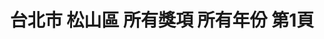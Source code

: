 ---
title: "台北市 松山區 所有獎項 所有年份 第1頁"
description: "台北市 松山區 所有獎項 所有年份 獲獎餐廳 第1頁"
keywords:
  - 美食競賽
  - 台灣美食
  - 美食精選
datePublished: "2025-06-30"
dateModified: "2025-07-03"
city: "台北市"
district: "松山區"
award: "所有獎項"
year: "所有年份"
page: 1
count: 25

restaurants:
  - name: "鄒記食舖"
    city: "台北市"
    district: "松山區"
    address: "台北市松山區復興北路313巷43號"
    phone: "0225465980"
    geo: "25.059036706848254, 121.54693058077201"
    link: "台北市/松山區/鄒記食舖"
    google_map: "https://maps.app.goo.gl/w7pW6acHTFGeTnE9A"
    footinder: "https://footinder.com.tw/%E5%8F%B0%E5%8C%97%E5%B8%82%E6%9D%BE%E5%B1%B1%E5%8D%80/133658/"
    award:
    - name: "500盤"
      year: "2024"
  - name: "Ashin阿鑫小料理"
    city: "台北市"
    district: "松山區"
    address: "台北市松山區民權東路三段160巷19弄36號"
    phone: ""
    geo: "25.059432931972964, 121.54867021568873"
    link: "台北市/松山區/Ashin阿鑫小料理"
    google_map: "https://maps.app.goo.gl/WATLuFo1jufKWuCD8"
    footinder: "https://footinder.com.tw/%e5%8f%b0%e5%8c%97%e5%b8%82%e6%9d%be%e5%b1%b1%e5%8d%80/168883/"
    award:
    - name: "500盤"
      year: "2024"
  - name: "富錦樹台菜香檳"
    city: "台北市"
    district: "松山區"
    address: "台北市松山區敦化北路199巷17號1樓"
    phone: "0287128770"
    geo: "25.056527031376323, 121.55272388672925"
    link: "台北市/松山區/富錦樹台菜香檳"
    google_map: "https://maps.app.goo.gl/M4DZnfyXXNdF1UTY9"
    footinder: "https://footinder.com.tw/%E5%8F%B0%E5%8C%97%E5%B8%82%E6%9D%BE%E5%B1%B1%E5%8D%80/251/"
    award:
    - name: "500盤"
      year: "2024"
  - name: "貓下去敦北俱樂部"
    city: "台北市"
    district: "松山區"
    address: "台北市松山區敦化北路218號"
    phone: "0227177596"
    geo: "25.058454039975512, 121.54873724676541"
    link: "台北市/松山區/貓下去敦北俱樂部"
    google_map: "https://maps.app.goo.gl/PWqVCnArLbKX7ofm8"
    footinder: "https://footinder.com.tw/%E5%8F%B0%E5%8C%97%E5%B8%82%E6%9D%BE%E5%B1%B1%E5%8D%80/8611/"
    award:
    - name: "500盤"
      year: "2024"
  - name: "T+T"
    city: "台北市"
    district: "松山區"
    address: "台北市松山區敦化北路165巷11號"
    phone: "0227199191"
    geo: "25.054840972665197, 121.5507047785528"
    link: "台北市/松山區/T_T"
    google_map: "https://maps.app.goo.gl/6oB55JhYPXfsXX7a6"
    footinder: "https://footinder.com.tw/%E5%8F%B0%E5%8C%97%E5%B8%82%E6%9D%BE%E5%B1%B1%E5%8D%80/8794/"
    award:
    - name: "500盤"
      year: "2024"
  - name: "雅閣"
    city: "台北市"
    district: "松山區"
    address: "台北市松山區敦化北路158號"
    phone: "0227156788"
    geo: "25.05555317864661, 121.5483278588551"
    link: "台北市/松山區/雅閣"
    google_map: "https://maps.app.goo.gl/jjqFTTTLoUfN5Ubi7"
    footinder: "https://footinder.com.tw/%E5%8F%B0%E5%8C%97%E5%B8%82%E6%9D%BE%E5%B1%B1%E5%8D%80/13143/"
    award:
    - name: "500盤"
      year: "2024"
  - name: "十里。尋"
    city: "台北市"
    district: "松山區"
    address: "台北市松山區富錦街446號"
    phone: ""
    geo: "25.060751043482774, 121.56181748117038"
    link: "台北市/松山區/十里_尋"
    google_map: "https://maps.app.goo.gl/P5eUtNFEzrtMbA5s5"
    footinder: "https://footinder.com.tw/%E5%8F%B0%E5%8C%97%E5%B8%82%E6%9D%BE%E5%B1%B1%E5%8D%80/362124/"
    award:
    - name: "500盤"
      year: "2024"
  - name: "彧割烹"
    city: "台北市"
    district: "松山區"
    address: "台北市松山區三民路9-1號"
    phone: "0225030303"
    geo: "25.053963694958494, 121.56328369553202"
    link: "台北市/松山區/彧割烹"
    google_map: "https://maps.app.goo.gl/g3MNvNsAnwYXJKbd8"
    footinder: "https://footinder.com.tw/%E5%8F%B0%E5%8C%97%E5%B8%82%E6%9D%BE%E5%B1%B1%E5%8D%80/9076/"
    award:
    - name: "500盤"
      year: "2024"
  - name: "M&CO"
    city: "台北市"
    district: "松山區"
    address: "台北市松山區民生東路三段127巷6號1樓"
    phone: ""
    geo: "25.0585159762837, 121.54740499143944"
    link: "台北市/松山區/M_CO"
    google_map: "https://maps.app.goo.gl/K5ZbXAtKZQ1MWPVu5"
    footinder: "https://footinder.com.tw/%E5%8F%B0%E5%8C%97%E5%B8%82%E6%9D%BE%E5%B1%B1%E5%8D%80/47863/"
    award:
    - name: "500盤"
      year: "2024"
---